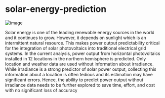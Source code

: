 # solar-energy-prediction
![image](https://user-images.githubusercontent.com/60508616/150378577-e2416900-2474-46a4-89a6-d8a3042d6fa2.png)

Solar energy is one of the leading renewable energy sources in the world and it continues to grow. However, it depends on sunlight which is an intermittent natural resource. This makes power output predictability critical for the integration of solar photovoltaics into traditional electrical grid systems.
In the current analysis, power output from horizontal photovoltaics installed in 12 locations in the northern hemisphere is predicted. Only location and weather data are used without information about irradiance. While irradiance is a strong predictor of solar power output, collecting this information about a location is often tedious and its estimation may have significant errors. Hence, the ability to predict power output without irradiance  data needs to be further explored to save time, effort, and cost with no significant loss of accuracy 
